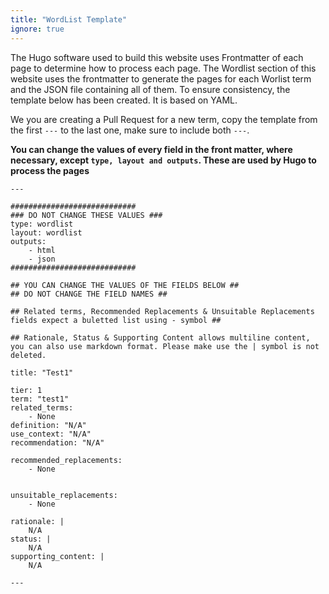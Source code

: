 ```yaml
---
title: "WordList Template"
ignore: true
---
```


The Hugo software used to build this website uses Frontmatter of each page to determine how to process each page. The Wordlist section of this website uses the frontmatter to generate the pages for each Worlist term and the JSON file containing all of them. To ensure consistency, the template below has been created. It is based on YAML.

We you are creating a Pull Request for a new term, copy the template from the first `---` to the last one, make sure to include both `---`.

**You can change the values of every field in the front matter, where necessary, except `type, layout and outputs`. These are used by Hugo to process the pages**


```
---

############################
### DO NOT CHANGE THESE VALUES ###
type: wordlist
layout: wordlist
outputs:
    - html
    - json
############################

## YOU CAN CHANGE THE VALUES OF THE FIELDS BELOW ##
## DO NOT CHANGE THE FIELD NAMES ##

## Related terms, Recommended Replacements & Unsuitable Replacements fields expect a buletted list using - symbol ##

## Rationale, Status & Supporting Content allows multiline content, you can also use markdown format. Please make use the | symbol is not deleted.

title: "Test1"

tier: 1
term: "test1"
related_terms:
    - None
definition: "N/A"
use_context: "N/A"
recommendation: "N/A"

recommended_replacements:
    - None


unsuitable_replacements:
    - None

rationale: |
    N/A
status: | 
    N/A
supporting_content: | 
    N/A

---
```